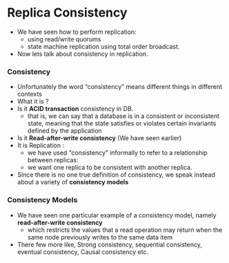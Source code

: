 # Replica Consistency

- We have seen how to perform replication:
    - using read/write quorums
    - state machine replication using total order broadcast.
- Now lets talk about consistency in replication.

### Consistency

- Unfortunately the word “consistency” means different things in different contexts
- What it is ?
- Is it **ACID transaction** consistency in DB.
    - that is, we can say that a database is in a consistent or inconsistent state, meaning that the state satisfies or
      violates certain invariants defined by the application
- Is it **Read-after-write consistency** (We have seen earlier)
- It is Replication :
    - we have used “consistency” informally to refer to a relationship between replicas:
    - we want one replica to be consistent with another replica.
- Since there is no one true definition of consistency, we speak instead about a variety of **consistency models**

### Consistency Models

- We have seen one particular example of a consistency model, namely **read-after-write consistency**
    - which restricts the values that a read operation may return when the same node previously writes to the same data
      item
- There few more like, Strong consistency, sequential consistency, eventual consistency, Causal consistency etc.